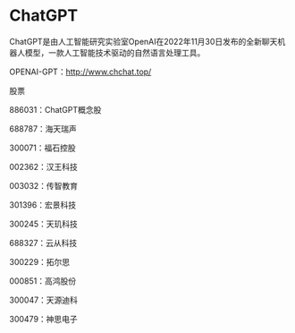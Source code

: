 # ChatGPT

ChatGPT是由人工智能研究实验室OpenAI在2022年11月30日发布的全新聊天机器人模型，一款人工智能技术驱动的自然语言处理工具。

OPENAI-GPT：http://www.chchat.top/

股票

886031：ChatGPT概念股

688787：海天瑞声

300071：福石控股

002362：汉王科技

003032：传智教育

301396：宏景科技

300245：天玑科技

688327：云从科技

300229：拓尔思

000851：高鸿股份

300047：天源迪科

300479：神思电子
